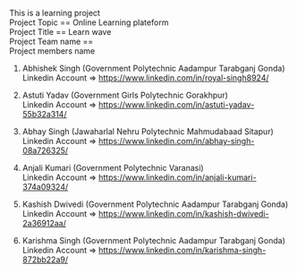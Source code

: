 This is a learning project                                          
Project Topic == Online Learning plateform                                
Project Title == Learn wave                                        
Project Team name ==                                           
Project members name                                                
1. Abhishek Singh (Government Polytechnic Aadampur Tarabganj Gonda)            
Linkedin Account => https://www.linkedin.com/in/royal-singh8924/
 
2. Astuti Yadav (Government Girls Polytechnic Gorakhpur)                
Linkedin Account => https://www.linkedin.com/in/astuti-yadav-55b32a314/

3. Abhay Singh (Jawaharlal Nehru Polytechnic Mahmudabaad Sitapur)       
Linkedin Account => https://www.linkedin.com/in/abhay-singh-08a726325/

4. Anjali Kumari (Government Polytechnic Varanasi)                      
Linkedin Account => https://www.linkedin.com/in/anjali-kumari-374a09324/

5. Kashish Dwivedi (Government Polytechnic Aadampur Tarabganj Gonda)    
Linkedin Account => https://www.linkedin.com/in/kashish-dwivedi-2a36912aa/

6. Karishma Singh (Government Polytechnic Aadampur Tarabganj Gonda)        
Linkedin Account => https://www.linkedin.com/in/karishma-singh-872bb22a9/
